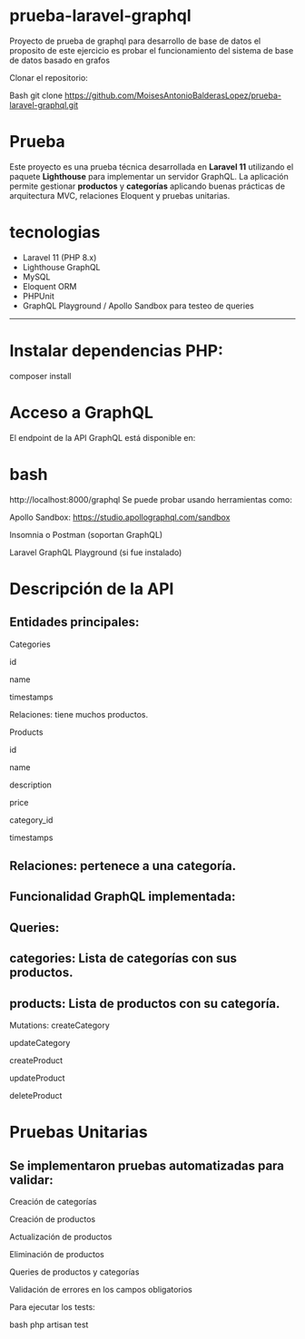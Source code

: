 # prueba-laravel-graphql
Proyecto de prueba de graphql para desarrollo de base de datos el proposito de este ejercicio es probar el funcionamiento del sistema de base de datos basado en grafos

Clonar el repositorio:

Bash
git clone https://github.com/MoisesAntonioBalderasLopez/prueba-laravel-graphql.git
# Prueba 

Este proyecto es una prueba técnica desarrollada en **Laravel 11** utilizando el paquete **Lighthouse** para implementar un servidor GraphQL. La aplicación permite gestionar **productos** y **categorías** aplicando buenas prácticas de arquitectura MVC, relaciones Eloquent y pruebas unitarias.

# tecnologias

- Laravel 11 (PHP 8.x)
- Lighthouse GraphQL
- MySQL
- Eloquent ORM
- PHPUnit
- GraphQL Playground / Apollo Sandbox para testeo de queries

---

 # Instalar dependencias PHP:
composer install

# Acceso a GraphQL
El endpoint de la API GraphQL está disponible en:

# bash

http://localhost:8000/graphql
Se puede probar usando herramientas como:

Apollo Sandbox: https://studio.apollographql.com/sandbox

Insomnia o Postman (soportan GraphQL)

Laravel GraphQL Playground (si fue instalado)

# Descripción de la API
## Entidades principales:
Categories

id

name

timestamps

Relaciones: tiene muchos productos.

Products

id

name

description

price

category_id

timestamps

## Relaciones: pertenece a una categoría.
 
## Funcionalidad GraphQL implementada:
## Queries:
## categories: Lista de categorías con sus productos.

## products: Lista de productos con su categoría.

Mutations:
createCategory

updateCategory

createProduct

updateProduct

deleteProduct

# Pruebas Unitarias
## Se implementaron pruebas automatizadas para validar:

Creación de categorías

Creación de productos

Actualización de productos

Eliminación de productos

Queries de productos y categorías

Validación de errores en los campos obligatorios

Para ejecutar los tests:

bash
php artisan test
